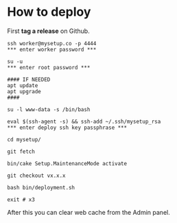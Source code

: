 # How to deploy

First **tag a release** on Github.

```
ssh worker@mysetup.co -p 4444
*** enter worker password ***

su -u
*** enter root password ***

#### IF NEEDED
apt update
apt upgrade
####

su -l www-data -s /bin/bash

eval $(ssh-agent -s) && ssh-add ~/.ssh/mysetup_rsa
*** enter deploy ssh key passphrase ***

cd mysetup/

git fetch

bin/cake Setup.MaintenanceMode activate

git checkout vx.x.x

bash bin/deployment.sh

exit # x3
```

After this you can clear web cache from the Admin panel.
